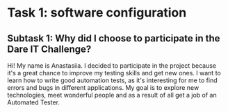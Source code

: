 # Task 1: software configuration
## Subtask 1: Why did I choose to participate in the Dare IT Challenge?
Hi! My name is Anastasiia. I decided to participate in the project because it's a great chance to improve my testing skills and get new ones.
I want to learn how to write good automation tests, as it's interesting for me to find errors and bugs in different applications.
My goal is to explore new technologies, meet wonderful people and as a result of all get a job of an Automated Tester.

